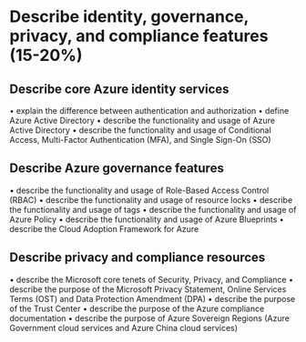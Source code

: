 # Describe identity, governance, privacy, and compliance features (15-20%)
## Describe core Azure identity services
• explain the difference between authentication and authorization
• define Azure Active Directory
• describe the functionality and usage of Azure Active Directory
• describe the functionality and usage of Conditional Access, Multi-Factor Authentication
(MFA), and Single Sign-On (SSO)

## Describe Azure governance features
• describe the functionality and usage of Role-Based Access Control (RBAC)
• describe the functionality and usage of resource locks
• describe the functionality and usage of tags
• describe the functionality and usage of Azure Policy
• describe the functionality and usage of Azure Blueprints
• describe the Cloud Adoption Framework for Azure

## Describe privacy and compliance resources
• describe the Microsoft core tenets of Security, Privacy, and Compliance
• describe the purpose of the Microsoft Privacy Statement, Online Services Terms (OST)
and Data Protection Amendment (DPA)
• describe the purpose of the Trust Center
• describe the purpose of the Azure compliance documentation
• describe the purpose of Azure Sovereign Regions (Azure Government cloud services and
Azure China cloud services)
